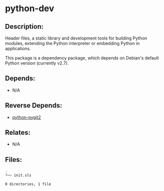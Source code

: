 # python-dev

## Description:

Header files, a static library and development tools for building Python modules, extending the Python interpreter or embedding Python in applications.

This package is a dependency package, which depends on Debian's default Python version (currently v2.7).

## Depends:

  -  N/A

## Reverse Depends:

  -  [python-pygit2](salt/python-pygit2)

## Relates:

  -  N/A

## Files:

```bash
.
└── init.sls

0 directories, 1 file
```
